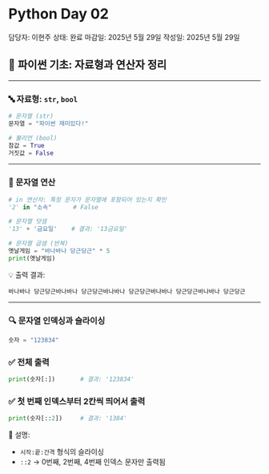# Python Day 02

담당자: 이현주
상태: 완료
마감일: 2025년 5월 29일
작성일: 2025년 5월 29일

## 🧠 파이썬 기초: 자료형과 연산자 정리

---

### 🔤 자료형: `str`, `bool`

```python
# 문자열 (str)
문자열 = "파이썬 재미있다!"

# 불리언 (bool)
참값 = True
거짓값 = False
```

---

### 🧩 문자열 연산

```python
# in 연산자: 특정 문자가 문자열에 포함되어 있는지 확인
'2' in "소속"      # False

# 문자열 덧셈
'13' + '금요일'    # 결과: '13금요일'

# 문자열 곱셈 (반복)
옛날게임 = "바나바나 당근당근" * 5
print(옛날게임)
```

💡 출력 결과:

```
바나바나 당근당근바나바나 당근당근바나바나 당근당근바나바나 당근당근바나바나 당근당근
```

---

### 🔍 문자열 인덱싱과 슬라이싱

```python
숫자 = "123834"
```

### ✅ 전체 출력

```python
print(숫자[:])       # 결과: '123834'
```

### ✅ 첫 번째 인덱스부터 2칸씩 띄어서 출력

```python
print(숫자[::2])     # 결과: '1384'
```

📝 설명:

- `시작:끝:간격` 형식의 슬라이싱
- `::2` → 0번째, 2번째, 4번째 인덱스 문자만 출력됨